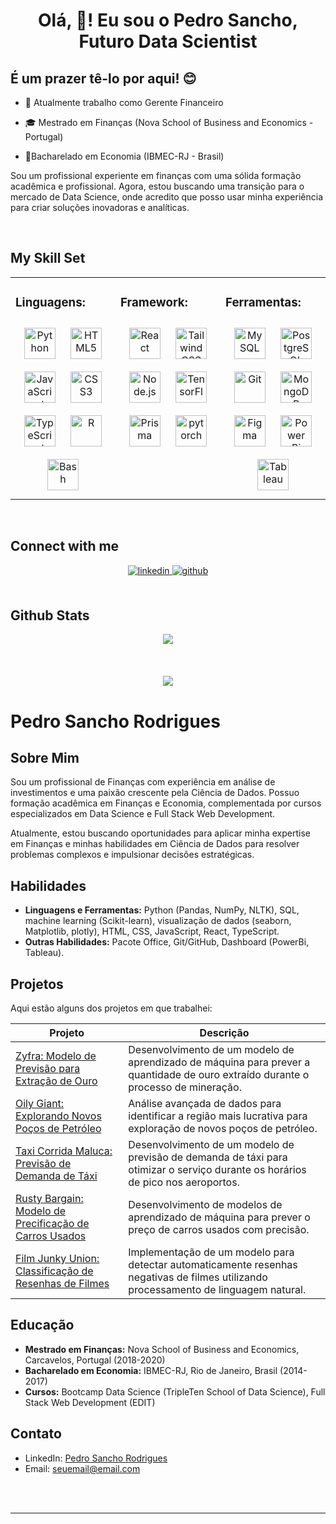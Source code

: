 # <div align="center">Olá, 👋! Eu sou o Pedro Sancho, Futuro Data Scientist</div>  
  

## É um prazer tê-lo por aqui! 😊  
  

- 💼 Atualmente trabalho como Gerente Financeiro  
  

- 🎓 Mestrado em Finanças (Nova School of Business and Economics - Portugal)  
  

-  🎒Bacharelado em Economia (IBMEC-RJ - Brasil)  
  

Sou um profissional experiente em finanças com uma sólida formação acadêmica e profissional. Agora, estou buscando uma transição para o mercado de Data Science, onde acredito que posso usar minha experiência para criar soluções inovadoras e analíticas.  
  

<br/>  


## My Skill Set  
<table><tr><td valign="top" width="33%">



### Linguagens:  
<div align="center">  
<a href="https://www.python.org/" target="_blank"><img style="margin: 10px" src="https://profilinator.rishav.dev/skills-assets/python-original.svg" alt="Python" height="50" /></a>  
<a href="https://en.wikipedia.org/wiki/HTML5" target="_blank"><img style="margin: 10px" src="https://profilinator.rishav.dev/skills-assets/html5-original-wordmark.svg" alt="HTML5" height="50" /></a>  
<a href="https://www.javascript.com/" target="_blank"><img style="margin: 10px" src="https://profilinator.rishav.dev/skills-assets/javascript-original.svg" alt="JavaScript" height="50" /></a>  
<a href="https://www.w3schools.com/css/" target="_blank"><img style="margin: 10px" src="https://profilinator.rishav.dev/skills-assets/css3-original-wordmark.svg" alt="CSS3" height="50" /></a>  
<a href="https://www.typescriptlang.org/" target="_blank"><img style="margin: 10px" src="https://profilinator.rishav.dev/skills-assets/typescript-original.svg" alt="TypeScript" height="50" /></a>  
<a href="https://www.r-project.org/" target="_blank"><img style="margin: 10px" src="https://profilinator.rishav.dev/skills-assets/r.svg" alt="R" height="50" /></a>  
<a href="https://www.gnu.org/software/bash/" target="_blank"><img style="margin: 10px" src="https://profilinator.rishav.dev/skills-assets/gnu_bash-icon.svg" alt="Bash" height="50" /></a>  
</div>

</td><td valign="top" width="33%">



### Framework:  
<div align="center">  
<a href="https://reactjs.org/" target="_blank"><img style="margin: 10px" src="https://profilinator.rishav.dev/skills-assets/react-original-wordmark.svg" alt="React" height="50" /></a>  
<a href="https://www.tailwindcss.com/" target="_blank"><img style="margin: 10px" src="https://profilinator.rishav.dev/skills-assets/tailwindcss.svg" alt="Tailwind CSS" height="50" /></a>  
<a href="https://nodejs.org/" target="_blank"><img style="margin: 10px" src="https://profilinator.rishav.dev/skills-assets/nodejs-original-wordmark.svg" alt="Node.js" height="50" /></a>  
<a href="https://www.tensorflow.org/" target="_blank"><img style="margin: 10px" src="https://profilinator.rishav.dev/skills-assets/tensorflow-icon.svg" alt="TensorFlow" height="50" /></a>  
<a href="https://www.prisma.io/" target="_blank"><img style="margin: 10px" src="https://profilinator.rishav.dev/skills-assets/prisma.png" alt="Prisma" height="50" /></a>  
<a href="https://pytorch.org/" target="_blank"><img style="margin: 10px" src="https://profilinator.rishav.dev/skills-assets/pytorch-icon.svg" alt="pytorch" height="50" /></a>  
</div>

</td><td valign="top" width="33%">



### Ferramentas:  
<div align="center">  
<a href="https://www.mysql.com/" target="_blank"><img style="margin: 10px" src="https://profilinator.rishav.dev/skills-assets/mysql-original-wordmark.svg" alt="MySQL" height="50" /></a>  
<a href="https://www.postgresql.org/" target="_blank"><img style="margin: 10px" src="https://profilinator.rishav.dev/skills-assets/postgresql-original-wordmark.svg" alt="PostgreSQL" height="50" /></a>  
<a href="https://github.com/" target="_blank"><img style="margin: 10px" src="https://profilinator.rishav.dev/skills-assets/git-scm-icon.svg" alt="Git" height="50" /></a>  
<a href="https://www.mongodb.com/" target="_blank"><img style="margin: 10px" src="https://profilinator.rishav.dev/skills-assets/mongodb-original-wordmark.svg" alt="MongoDB" height="50" /></a>  
<a href="https://www.figma.com/" target="_blank"><img style="margin: 10px" src="https://profilinator.rishav.dev/skills-assets/figma-icon.svg" alt="Figma" height="50" /></a>  
<a href="https://powerbi.microsoft.com/en-us/" target="_blank"><img style="margin: 10px" src="https://profilinator.rishav.dev/skills-assets/powerbi.png" alt="Power Bi" height="50" /></a>  
<a href="https://www.tableau.com/" target="_blank"><img style="margin: 10px" src="https://profilinator.rishav.dev/skills-assets/tableau.svg" alt="Tableau" height="50" /></a>  
</div>

</td></tr></table>  

<br/>  


## Connect with me  
<div align="center">
<a href="https://linkedin.com/in/pedrosanchorodrigues" target="_blank">
<img src=https://img.shields.io/badge/linkedin-%231E77B5.svg?&style=for-the-badge&logo=linkedin&logoColor=white alt=linkedin style="margin-bottom: 5px;" />
</a>
<a href="https://github.com/sanchopedro" target="_blank">
<img src=https://img.shields.io/badge/github-%2324292e.svg?&style=for-the-badge&logo=github&logoColor=white alt=github style="margin-bottom: 5px;" />
</a>  
</div>  
  

<br/>  


## Github Stats  
<div align="center"><img src="https://github-readme-stats.vercel.app/api?username=sanchopedro&show_icons=true&count_private=true&hide_border=true" align="center" /></div>  

<br/> 

<br/>  

  

<br/>  

<div align="center">
<img src="https://komarev.com/ghpvc/?username=sanchopedro&&style=flat-square" align="center" />
</div>  



# Pedro Sancho Rodrigues

## Sobre Mim

Sou um profissional de Finanças com experiência em análise de investimentos e uma paixão crescente pela Ciência de Dados. Possuo formação acadêmica em Finanças e Economia, complementada por cursos especializados em Data Science e Full Stack Web Development.

Atualmente, estou buscando oportunidades para aplicar minha expertise em Finanças e minhas habilidades em Ciência de Dados para resolver problemas complexos e impulsionar decisões estratégicas.

## Habilidades

- **Linguagens e Ferramentas:** Python (Pandas, NumPy, NLTK), SQL, machine learning (Scikit-learn), visualização de dados (seaborn, Matplotlib, plotly), HTML, CSS, JavaScript, React, TypeScript.
- **Outras Habilidades:** Pacote Office, Git/GitHub, Dashboard (PowerBi, Tableau).

## Projetos

Aqui estão alguns dos projetos em que trabalhei:

| Projeto | Descrição |
|---------|-----------|
| [Zyfra: Modelo de Previsão para Extração de Ouro](link_para_o_projeto) | Desenvolvimento de um modelo de aprendizado de máquina para prever a quantidade de ouro extraído durante o processo de mineração. |
| [Oily Giant: Explorando Novos Poços de Petróleo](link_para_o_projeto) | Análise avançada de dados para identificar a região mais lucrativa para exploração de novos poços de petróleo. |
| [Taxi Corrida Maluca: Previsão de Demanda de Táxi](link_para_o_projeto) | Desenvolvimento de um modelo de previsão de demanda de táxi para otimizar o serviço durante os horários de pico nos aeroportos. |
| [Rusty Bargain: Modelo de Precificação de Carros Usados](link_para_o_projeto) | Desenvolvimento de modelos de aprendizado de máquina para prever o preço de carros usados com precisão. |
| [Film Junky Union: Classificação de Resenhas de Filmes](link_para_o_projeto) | Implementação de um modelo para detectar automaticamente resenhas negativas de filmes utilizando processamento de linguagem natural. |

## Educação

- **Mestrado em Finanças:** Nova School of Business and Economics, Carcavelos, Portugal (2018-2020)
- **Bacharelado em Economia:** IBMEC-RJ, Rio de Janeiro, Brasil (2014-2017)
- **Cursos:** Bootcamp Data Science (TripleTen School of Data Science), Full Stack Web Development (EDIT)

## Contato

- LinkedIn: [Pedro Sancho Rodrigues](https://www.linkedin.com/in/pedrosanchorodrigues)
- Email: seuemail@email.com

  

<br/>  

<div align="center"></div>
<br />

----

